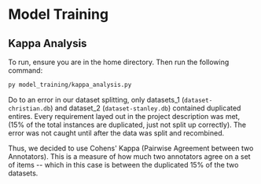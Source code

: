 # Model Training

## Kappa Analysis

To run, ensure you are in the home directory. Then run the following command:

```bash
py model_training/kappa_analysis.py
```

Do to an error in our dataset splitting, only datasets_1 (`dataset-christian.db`) and dataset_2 (`dataset-stanley.db`)
contained duplicated entires. Every requirement layed out in the project description was met, (15% of the total instances are duplicated, just not split up correctly).
The error was not caught until after the data was split and recombined.

Thus, we decided to use Cohens' Kappa (Pairwise Agreement between two Annotators). This is a measure of how much two annotators agree on a set of items -- which in this case is 
between the duplicated 15% of the two datasets.
